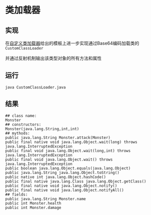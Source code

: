 # 类加载器

## 实现

在[自定义类加载器](https://njuics.github.io/java20/5.html#22)给出的模板上进一步实现通过Base64编码加载类的`CustomClassLoader`

并通过反射机制输出该类型对象的所有方法和属性

## 运行

```
java CustomClassLoader.java
```

## 结果

```
## class name:
Monster       
## constructors:
Monster(java.lang.String,int,int)
## mythods:
public java.lang.String Monster.attack(Monster)
public final native void java.lang.Object.wait(long) throws java.lang.InterruptedException
public final void java.lang.Object.wait(long,int) throws java.lang.InterruptedException   
public final void java.lang.Object.wait() throws java.lang.InterruptedException
public boolean java.lang.Object.equals(java.lang.Object)
public java.lang.String java.lang.Object.toString()
public native int java.lang.Object.hashCode()
public final native java.lang.Class java.lang.Object.getClass()
public final native void java.lang.Object.notify()
public final native void java.lang.Object.notifyAll()
## fields:
public java.lang.String Monster.name
public int Monster.health
public int Monster.damage
```

